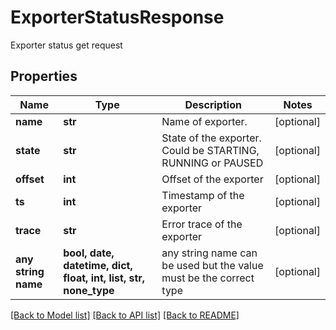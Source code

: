# ExporterStatusResponse

Exporter status get request

## Properties
Name | Type | Description | Notes
------------ | ------------- | ------------- | -------------
**name** | **str** | Name of exporter. | [optional] 
**state** | **str** | State of the exporter. Could be STARTING, RUNNING or PAUSED | [optional] 
**offset** | **int** | Offset of the exporter | [optional] 
**ts** | **int** | Timestamp of the exporter | [optional] 
**trace** | **str** | Error trace of the exporter | [optional] 
**any string name** | **bool, date, datetime, dict, float, int, list, str, none_type** | any string name can be used but the value must be the correct type | [optional]

[[Back to Model list]](../README.md#documentation-for-models) [[Back to API list]](../README.md#documentation-for-api-endpoints) [[Back to README]](../README.md)


